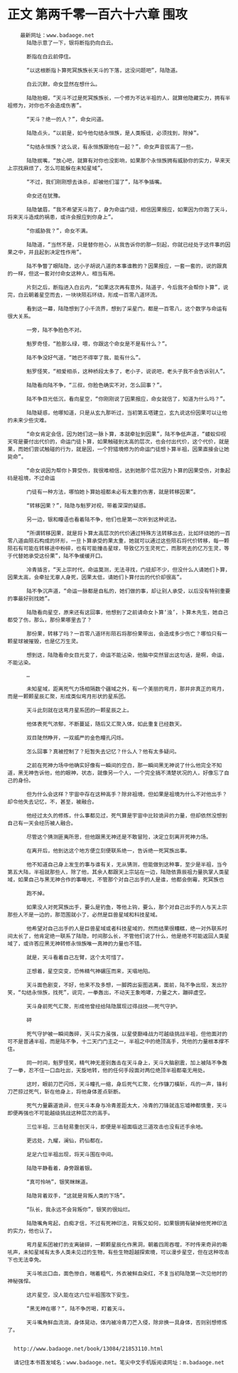 # 正文 第两千零一百六十六章 围攻
        最新网址：www.badaoge.net
          陆隐示意了一下，银将断指扔向白云。
      
          断指在白云前停住。
      
          “以这根断指卜算死冥族族长天斗的下落，这没问题吧”，陆隐道。
      
          白云沉默，命女显然在想什么。
      
          陆隐抬眼，“天斗不过是死冥族族长，一个修为不达半祖的人，就算他隐藏实力，拥有半祖修为，对你也不会造成伤害”。
      
          “天斗？绝一的人？”，命女问道。
      
          陆隐点头，“以前是，如今他勾结永恒族，是人类叛徒，必须找到，除掉”。
      
          “勾结永恒族？这么说，有永恒族跟他在一起？”，命女声音拔高了一些。
      
          陆隐抿嘴，“放心吧，就算有对你也没影响，如果那个永恒族拥有威胁你的实力，早来天上宗找麻烦了，怎么可能躲在未知星域”。
      
          “不过，我们刚刚想去诛杀，却被他们溜了”，陆不争插嘴。
      
          命女还在犹豫。
      
          陆隐皱眉，“我不希望天斗跑了，身为命运门徒，相信因果报应，如果因为你跑了天斗，将来天斗造成的祸患，或许会报应到你身上”。
      
          “你威胁我？”，命女不满。
      
          陆隐道，“当然不是，只是替你担心，从我告诉你的那一刻起，你就已经处于这件事的因果之中，并且起到决定性作用”。
      
          陆不争瞥了眼陆隐，这小子胡说八道的本事谁教的？因果报应，一套一套的，说的跟真的一样，但这一套对付命女这种人，相当有用。
      
          片刻之后，断指进入白云内，“如果这次再有意外，陆道子，今后我不会帮你卜算”，说完，白云朝着星空而去，一块块陨石环绕，形成一百零八道环流。
      
          看到这一幕，陆隐想到了小千流界，想到了采星门，都是一百零八，这个数字与命运有很大关系。
      
          一旁，陆不争脸色不对。
      
          魁罗奇怪，“脸那么绿，喂，你跟这个命女是不是有什么？”。
      
          陆不争没好气道，“她巴不得宰了我，能有什么”。
      
          魁罗怪笑，“相爱相杀，这种桥段太多了，老小子，说说吧，老头子我不会告诉别人”。
      
          陆隐看向陆不争，“三叔，你脸色确实不对，怎么回事？”。
      
          陆不争目光低沉，看向星空，“你刚刚说了因果报应，命女就信了，知道为什么吗？”。
      
          陆隐疑惑，他哪知道，只是从玄九那听过，当初第五塔建立，玄九说这份因果可以让他的未来少些灾难。
      
          “命女肯定会信，因为她们这一脉卜算，本就牵扯到因果”，陆不争低声道，“蝼蚁仰视天穹是要付出代价的，命运门徒卜算，如果触碰到太高的层次，也会付出代价，这个代价，就是果，而她们尝试触碰的行为，就是因，一个狩猎境修为的命运门徒想卜算半祖，因果直接会让她毙命”。
      
          “命女说因为帮你卜算受伤，我很难相信，达到她那个层次因为卜算的因果受伤，对象起码是祖境，不过命运
      
          门徒有一种方法，哪怕她卜算始祖都未必有太重的伤害，就是转移因果”。
      
          “转移因果？”，陆隐与魁罗对视，带着深深的疑惑。
      
          另一边，银和瞳语也看着陆不争，他们也是第一次听到这种说法。
      
          “所谓转移因果，就是将卜算太高层次的代价通过特殊方法转移出去，比如环绕她的一百零八道由陨石构成的环形，一旦卜算承受的果太重，她就可以通过这些陨石将代价转移，每一颗陨石有可能在转移途中粉碎，也有可能撞击星球，导致亿万生灵死亡，而那死去的亿万生灵，等于代替她承受这份果”，陆不争缓缓开口。
      
          冷青插言，“天上宗时代，命运莫测，无法寻找，门徒却不少，但没什么人请她们卜算，因果太高，会牵扯无辜人身死，因果太低，请她们卜算付出的代价却很高”。
      
          陆不争沉声道，“命运一脉都是自私的，她们做的事，却让别人承受，以后没有特别重要的事最好别找她”。
      
          陆隐看向星空，原来还有这回事，他想到了之前请命女卜算‘浊’，卜算木先生，她自己都受了伤，那么，那份果哪里去了？
      
          那份果，转移了吗？一百零八道环形陨石将那份果带出，会造成多少伤亡？哪怕只有一颗星球被摧毁，也是亿万生灵。
      
          想到这，陆隐看命女目光变了，命运不能沾染，他脑中突然冒出这句话，是啊，命运，不能沾染。
      
          …
      
          未知星域，距离死气力场相隔数个疆域之外，有一个美丽的弯月，那并非真正的弯月，而是一颗颗星辰汇聚，形成类似弯月形状的星系团。
      
          天斗此刻就在这弯月星系团的一颗星辰之上。
      
          他体表死气浓郁，不断蔓延，随后又汇聚入体，如此重复已经数天。
      
          双目陡然睁开，一双威严的金色瞳孔闪烁。
      
          怎么回事？真被控制了？短暂失去记忆？什么人？他有太多疑问。
      
          之前在死神力场中他确实好像有一瞬间的空白，那一瞬间黑无神说了什么他完全不知道，黑无神告诉他，他的眼神，状态，就像另一个人，一个完全搞不清楚状况的人，好像忘了自己的身份。
      
          但为什么会这样？宇宙中存在这种高手？除非祖境，但如果是祖境为什么不对他出手？却令他失去记忆，不，甚至，被融合。
      
          他经过太久的修炼，什么事都见过，死气算是宇宙中比较诡异的力量，但却依然没想到自己有一天会经历被人融合。
      
          尽管这个猜测匪夷所思，但他跟黑无神还是不敢冒险，决定立刻离开死神力场。
      
          在离开后，他到达这个地方便立刻便联系绝一，告诉绝一死冥族出事。
      
          他不知道自己身上发生的事与谁有关，无从猜测，但能做到这种事，至少是半祖，当今第五大陆，半祖就那些人，除了他，其余人都跟天上宗站在一边，陆隐依靠辰祖力量执掌人类星域，如果自己与黑无神合作的事曝光，不管那个对自己出手的人是谁，他都会倒霉，死冥族也
      
          跑不掉。
      
          如果没人对死冥族出手，要么是钓鱼，等他上钩，要么，那个对自己出手的人与天上宗那些人不是一边的，那范围就小了，必然是巨兽星域和科技星域。
      
          他希望对自己出手的人是巨兽星域或者科技星域的，然而结果很糟糕，绝一对外联系时间太长了，他肯定绝一联系了陆隐，时间那么长，不管他们说了什么，他是绝不可能返回人类星域了，或许答应黑无神转修永恒族唯一真神的力量也不错。
      
          就是，天斗看着自己左臂，这个太可惜了。
      
          正想着，星空突变，恐怖精气神碾压而来，天塌地陷。
      
          天斗面色剧变，不好，他来不及多想，一脚跨出妄图逃离，面前，陆不争出现，发出狞笑，“勾结永恒族，找死”，说完，一拳轰出，不动天王象咆哮，力量之大，蹦碎虚空。
      
          天斗身前死气汇聚，形成他曾经给陆隐展现过得战技——死气守护。
      
          砰
      
          死气守护被一瞬间轰碎，天斗实力虽强，以星使巅峰战力可越级挑战半祖，但他面对的可不是普通半祖，而是陆不争，十二天门门主之一，半祖之中的绝顶高手，凭他的力量根本撑不住。
      
          同一时间，魁罗怪笑，精气神无差别轰击在天斗身上，天斗大脑剧震，加上被陆不争轰了一拳，忍不住一口血吐出，天旋地转，他的任何手段面对两位绝顶半祖都毫无用处。
      
          这时，眼前刀芒闪烁，天斗瞳孔一缩，身后死气汇聚，化作镰刀橫斩，乓的一声，锋利刀芒掠过死气，斩在他身上，将他身体差点斩断。
      
          死气力量霸道诡异，但天斗本身与冷青差距太大，冷青的刀锋就连忘墟神都慎重，天斗即便再强也不可能越级挑战这种层次的高手。
      
          三位半祖，三击轻易重创天斗，即便是半祖面临这三道攻击也没有还手余地。
      
          更远处，九耀，澜仙，药仙都在。
      
          足足六位半祖出现，将天斗围在中间。
      
          陆隐平静看着，身旁跟着银。
      
          “真可怜呐”，银笑眯眯道。
      
          陆隐背着双手，“这就是背叛人类的下场”。
      
          “队长，我永远不会背叛你”，银笑的很灿烂。
      
          陆隐嘴角弯起，白痴才信，不过有死神印法，背叛又如何，如果银拥有破掉他死神印法的实力，他也认了。
      
          弯月星系团被打的支离破碎，一颗颗星辰化作黑洞，朝着四周吞噬，不时传来奇异的嘶吼声，未知星域有太多人类未见过的生物，有些生物超越探索境，可以漫步星空，但在这种攻击下也无法幸免。
      
          天斗咳出口血，面色惨白，喘着粗气，外衣被鲜血染红，不复当初陆隐第一次见他时的神秘强悍。
      
          这片星空，没人能在这六位半祖围攻下安生。
      
          “黑无神在哪？”，陆不争厉喝，盯着天斗。
      
          天斗嘴角鲜血流淌，身体晃动，体内被冷青刀芒入侵，除非换一具身体，否则别想修炼了。
      
      
      http://www.badaoge.net/book/13084/21853110.html
      
      请记住本书首发域名：www.badaoge.net。笔尖中文手机版阅读网址：m.badaoge.net